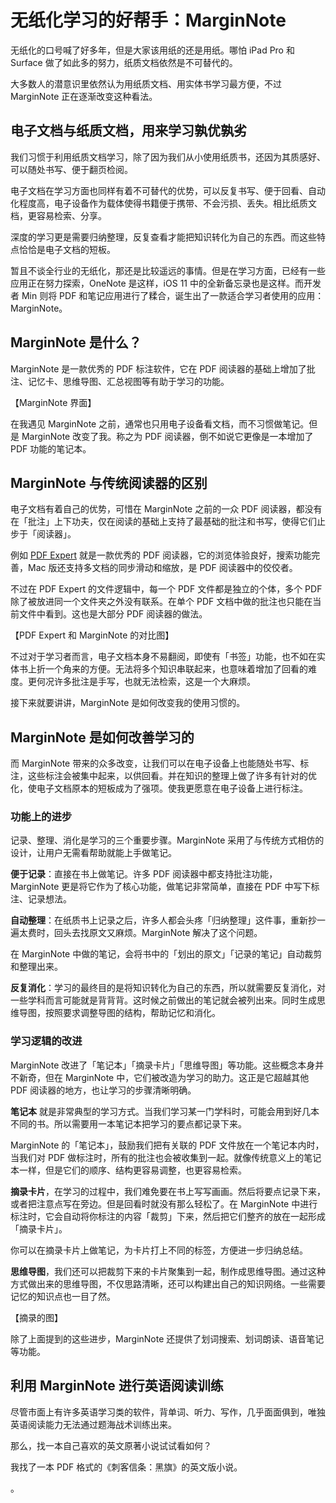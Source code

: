 # 无纸化学习的好帮手：MarginNote

无纸化的口号喊了好多年，但是大家该用纸的还是用纸。哪怕 iPad Pro 和 Surface 做了如此多的努力，纸质文档依然是不可替代的。

大多数人的潜意识里依然认为用纸质文档、用实体书学习最方便，不过 MarginNote 正在逐渐改变这种看法。

## 电子文档与纸质文档，用来学习孰优孰劣

我们习惯于利用纸质文档学习，除了因为我们从小使用纸质书，还因为其质感好、可以随处书写、便于翻页检阅。

电子文档在学习方面也同样有着不可替代的优势，可以反复书写、便于回看、自动化程度高，电子设备作为载体使得书籍便于携带、不会污损、丢失。相比纸质文档，更容易检索、分享。

深度的学习更是需要归纳整理，反复查看才能把知识转化为自己的东西。而这些特点恰恰是电子文档的短板。

暂且不谈全行业的无纸化，那还是比较遥远的事情。但是在学习方面，已经有一些应用正在努力探索，OneNote 是这样，iOS 11 中的全新备忘录也是这样。而开发者 Min 则将 PDF 和笔记应用进行了糅合，诞生出了一款适合学习者使用的应用：MarginNote。

## MarginNote 是什么？

MarginNote 是一款优秀的 PDF 标注软件，它在 PDF 阅读器的基础上增加了批注、记忆卡、思维导图、汇总视图等有助于学习的功能。

【MarginNote 界面】

在我遇见 MarginNote 之前，通常也只用电子设备看文档，而不习惯做笔记。但是 MarginNote 改变了我。称之为 PDF 阅读器，倒不如说它更像是一本增加了 PDF 功能的笔记本。

## MarginNote 与传统阅读器的区别

电子文档有着自己的优势，可惜在 MarginNote 之前的一众 PDF 阅读器，都没有在「批注」上下功夫，仅在阅读的基础上支持了最基础的批注和书写，使得它们止步于「阅读器」。

例如 [PDF Expert](https://sspai.com/post/38117) 就是一款优秀的 PDF 阅读器，它的浏览体验良好，搜索功能完善，Mac 版还支持多文档的同步滑动和缩放，是 PDF 阅读器中的佼佼者。

不过在 PDF Expert 的文件逻辑中，每一个 PDF 文件都是独立的个体，多个 PDF 除了被放进同一个文件夹之外没有联系。在单个 PDF 文档中做的批注也只能在当前文件中看到。这也是大部分 PDF 阅读器的做法。

【PDF Expert 和 MarginNote 的对比图】

不过对于学习者而言，电子文档本身不易翻阅，即使有「书签」功能，也不如在实体书上折一个角来的方便。无法将多个知识串联起来，也意味着增加了回看的难度。更何况许多批注是手写，也就无法检索，这是一个大麻烦。

接下来就要讲讲，MarginNote 是如何改变我的使用习惯的。

## MarginNote 是如何改善学习的

而 MarginNote 带来的众多改变，让我们可以在电子设备上也能随处书写、标注，这些标注会被集中起来，以供回看。并在知识的整理上做了许多有针对的优化，使电子文档原本的短板成为了强项。使我更愿意在电子设备上进行标注。

### 功能上的进步

记录、整理、消化是学习的三个重要步骤。MarginNote 采用了与传统方式相仿的设计，让用户无需看帮助就能上手做笔记。

**便于记录**：直接在书上做笔记。许多 PDF 阅读器中都支持批注功能，MarginNote 更是将它作为了核心功能，做笔记非常简单，直接在 PDF 中写下标注、记录想法。

**自动整理**：在纸质书上记录之后，许多人都会头疼「归纳整理」这件事，重新抄一遍太费时，回头去找原文又麻烦。MarginNote 解决了这个问题。

在 MarginNote 中做的笔记，会将书中的「划出的原文」「记录的笔记」自动裁剪和整理出来。

**反复消化**：学习的最终目的是将知识转化为自己的东西，所以就需要反复消化，对一些学科而言可能就是背背背。这时候之前做出的笔记就会被列出来。同时生成思维导图，按照要求调整导图的结构，帮助记忆和消化。

### 学习逻辑的改进

MarginNote 改进了「笔记本」「摘录卡片」「思维导图」等功能。这些概念本身并不新奇，但在 MarginNote 中，它们被改造为学习的助力。这正是它超越其他 PDF 阅读器的地方，也让学习的步骤清晰明确。

**笔记本** 就是非常典型的学习方式。当我们学习某一门学科时，可能会用到好几本不同的书。所以需要用一本笔记本把学习的要点都记录下来。

MarginNote 的「笔记本」，鼓励我们把有关联的 PDF 文件放在一个笔记本内时，当我们对 PDF 做标注时，所有的批注也会被收集到一起。就像传统意义上的笔记本一样，但是它们的顺序、结构更容易调整，也更容易检索。

**摘录卡片**，在学习的过程中，我们难免要在书上写写画画。然后将要点记录下来，或者把注意点写在旁边。但是回看时就没有那么轻松了。在 MarginNote 中进行标注时，它会自动将你标注的内容「裁剪」下来，然后把它们整齐的放在一起形成「摘录卡片」。

你可以在摘录卡片上做笔记，为卡片打上不同的标签，方便进一步归纳总结。

**思维导图**，我们还可以把裁剪下来的卡片聚集到一起，制作成思维导图。通过这种方式做出来的思维导图，不仅思路清晰，还可以构建出自己的知识网络。一些需要记忆的知识点也一目了然。

【摘录的图】

除了上面提到的这些进步，MarginNote 还提供了划词搜索、划词朗读、语音笔记等功能。

## 利用 MarginNote 进行英语阅读训练

尽管市面上有许多英语学习类的软件，背单词、听力、写作，几乎面面俱到，唯独英语阅读能力无法通过题海战术训练出来。

那么，找一本自己喜欢的英文原著小说试试看如何？

我找了一本 PDF 格式的《刺客信条：黑旗》的英文版小说。





。
